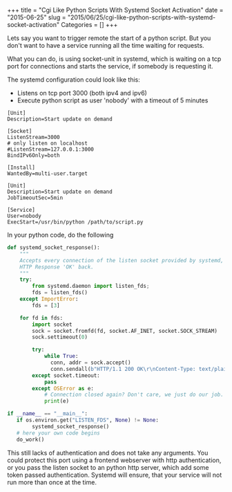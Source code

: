 +++
title = "Cgi Like Python Scripts With Systemd Socket Activation"
date = "2015-06-25"
slug = "2015/06/25/cgi-like-python-scripts-with-systemd-socket-activation"
Categories = []
+++

Lets say you want to trigger remote the start of a python script.
But you don't want to have a service running all the time waiting for requests.

What you can do, is using socket-unit in systemd, which is waiting on a tcp port for connections
and starts the service, if somebody is requesting it.

The systemd configuration could look like this:

- Listens on tcp port 3000 (both ipv4 and ipv6)
- Execute python script as user 'nobody' with a timeout of 5 minutes

```
[Unit]
Description=Start update on demand

[Socket]
ListenStream=3000
# only listen on localhost
#ListenStream=127.0.0.1:3000
BindIPv6Only=both

[Install]
WantedBy=multi-user.target
```

```
[Unit]
Description=Start update on demand
JobTimeoutSec=5min

[Service]
User=nobody
ExecStart=/usr/bin/python /path/to/script.py
```

In your python code, do the following

```python
def systemd_socket_response():
    """
    Accepts every connection of the listen socket provided by systemd, send the
    HTTP Response 'OK' back.
    """
    try:
        from systemd.daemon import listen_fds;
        fds = listen_fds()
    except ImportError:
        fds = [3]

    for fd in fds:
        import socket
        sock = socket.fromfd(fd, socket.AF_INET, socket.SOCK_STREAM)
        sock.settimeout(0)

        try:
            while True:
              conn, addr = sock.accept()
              conn.sendall(b"HTTP/1.1 200 OK\r\nContent-Type: text/plain\r\nContent-Length: 3\r\n\r\nOK\n")
        except socket.timeout:
            pass
        except OSError as e:
            # Connection closed again? Don't care, we just do our job.
            print(e)

if __name__ == "__main__":
   if os.environ.get("LISTEN_FDS", None) != None:
        systemd_socket_response()
   # here your own code begins
   do_work()
```

This still lacks of authentication and does not take any arguments.
You could protect this port using a frontend webserver with http authentication,
or you pass the listen socket to an python http server, which add some token
passed authentication. Systemd will ensure, that your service will not run more
than once at the time.
